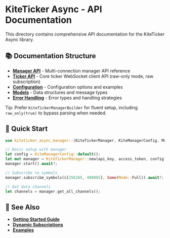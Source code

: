 # KiteTicker Async - API Documentation

This directory contains comprehensive API documentation for the KiteTicker Async library.

## 📚 Documentation Structure

- **[Manager API](manager.md)** - Multi-connection manager API reference
- **[Ticker API](ticker.md)** - Core ticker WebSocket client API (raw-only mode, raw subscription)
- **[Configuration](config.md)** - Configuration options and examples
- **[Models](models.md)** - Data structures and message types
- **[Error Handling](errors.md)** - Error types and handling strategies

Tip: Prefer `KiteTickerManagerBuilder` for fluent setup, including `raw_only(true)` to bypass parsing when needed.

## 🚀 Quick Start

```rust
use kiteticker_async_manager::{KiteTickerManager, KiteManagerConfig, Mode};

// Basic setup with manager
let config = KiteManagerConfig::default();
let mut manager = KiteTickerManager::new(api_key, access_token, config);
manager.start().await?;

// Subscribe to symbols
manager.subscribe_symbols(&[256265, 408065], Some(Mode::Full)).await?;

// Get data channels
let channels = manager.get_all_channels();
```

## 🔗 See Also

- **[Getting Started Guide](../guides/getting-started.md)**
- **[Dynamic Subscriptions](../guides/DYNAMIC_SUBSCRIPTION_GUIDE.md)**
- **[Examples](../examples/)**
